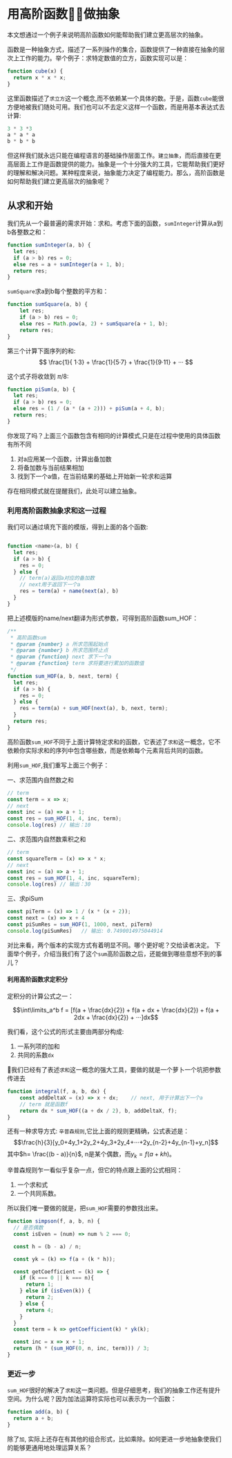 # 用高阶函数做抽象

本文想通过一个例子来说明高阶函数如何能帮助我们建立更高层次的抽象。

函数是一种抽象方式，描述了一系列操作的集合，函数提供了一种直接在抽象的层次上工作的能力。举个例子：求特定数值的立方，函数实现可以是：

```javascript
function cube(x) {
  return x * x * x;
}
```

这里函数描述了`求立方`这一个概念,而不依赖某一个具体的数。于是，函数`cube`能很方便地被我们随处可用。我们也可以不去定义这样一个函数，而是用基本表达式去计算:

```javascript
3 * 3 *3
a * a * a
b * b * b
```

但这样我们就永远只能在编程语言的基础操作层面工作。`建立抽象`，而后直接在更高层面上工作是函数提供的能力。抽象是一个十分强大的工具，它能帮助我们更好的理解和解决问题。某种程度来说，抽象能力决定了编程能力。那么，高阶函数是如何帮助我们建立更高层次的抽象呢？

## 从求和开始

我们先从一个最普遍的需求开始：求和。考虑下面的函数，`sumInteger`计算从a到b各整数之和：

```javascript
function sumInteger(a, b) {
  let res;
  if (a > b) res = 0;
  else res = a + sumInteger(a + 1, b);
  return res;
}
```

`sumSquare`求a到b每个整数的平方和：

```javascript
function sumSquare(a, b) {
    let res;
    if (a > b) res = 0;
    else res = Math.pow(a, 2) + sumSquare(a + 1, b);
    return res;
}
```

第三个计算下面序列的和:
$$ \frac{1}{ 1·3} + \frac{1}{5·7} + \frac{1}{9·11} + ··· $$

这个式子将收敛到 $\pi/8$:

```javascript
function piSum(a, b) {
  let res;
  if (a > b) res = 0;
  else res = (1 / (a * (a + 2))) + piSum(a + 4, b);
  return res;
}
```

你发现了吗？上面三个函数包含有相同的计算模式,只是在过程中使用的具体函数有所不同

1. 对a应用某一个函数，计算出备加数
2. 将备加数与当前结果相加
3. 找到下一个a值，在当前结果的基础上开始新一轮求和运算

存在相同模式就在提醒我们，此处可以建立抽象。

### 利用高阶函数抽象求和这一过程

我们可以通过填充下面的模版，得到上面的各个函数:

```javascript

function <name>(a, b) {
  let res;
  if (a > b) {
    res = 0;
  } else {
    // term(a)返回a对应的备加数
    // next用于返回下一个a
    res = term(a) + name(next(a), b)
  }
}
```

把上述模版的name/next翻译为形式参数，可得到高阶函数sum_HOF：

```javascript
/**
 * 高阶函数sum
 * @param {number} a 所求范围起始点
 * @param {number} b 所求范围终止点
 * @param {function} next 求下一个a
 * @param {function} term 求将要进行累加的函数值
 */
function sum_HOF(a, b, next, term) {
  let res;
  if (a > b) {
    res = 0;
  } else {
    res = term(a) + sum_HOF(next(a), b, next, term);
  }
  return res;
}
```

高阶函数`sum_HOF`不同于上面计算特定求和的函数，它表述了`求和`这一概念，它不依赖你实际求和的序列中包含哪些数，而是依赖每个元素背后共同的函数。

利用`sum_HOF`,我们重写上面三个例子：

一、求范围内自然数之和

```javascript
// term
const term = x => x;
// next
const inc = (a) => a + 1;
const res = sum_HOF(1, 4, inc, term);
console.log(res) // 输出：10
```

二、求范围内自然数乘积之和

```javascript
// term
const squareTerm = (x) => x * x;
// next
const inc = (a) => a + 1;
const res = sum_HOF(1, 4, inc, squareTerm);
console.log(res) // 输出：30
```

三、求piSum

```javascript
const piTerm = (x) => 1 / (x * (x + 2));
const next = (x) => x + 4
const piSumRes = sum_HOF(1, 1000, next, piTerm)
console.log(piSumRes)   // 输出: 0.7490014975044914
```

对比来看，两个版本的实现方式有着明显不同。哪个更好呢？交给读者决定。
下面举个例子，介绍当我们有了这个`sum`高阶函数之后，还能做到哪些意想不到的事儿？

#### 利用高阶函数求定积分

定积分的计算公式之一：

$$\int\limits_a^b f = [f(a + \frac{dx}{2}) + f(a + dx + \frac{dx}{2}) + f(a + 2dx + \frac{dx}{2}) + ···]dx$$

我们看，这个公式的形式主要由两部分构成:

1. 一系列项的加和
2. 共同的系数`dx`

我们已经有了表述`求和`这一概念的强大工具，要做的就是一个萝卜一个坑把参数传进去

```javascript
function integral(f, a, b, dx) {
    const addDeltaX = (x) => x + dx;    // next, 用于计算出下一个a
    // term 就是函数f
    return dx * sum_HOF((a + dx / 2), b, addDeltaX, f);
}
```

还有一种求导方式: `辛普森规则`,它比上面的规则更精确，公式表述是：
$$\frac{h}{3}[y_0+4y_1+2y_2+4y_3+2y_4+···+2y_{n-2}+4y_{n-1}+y_n]$$
其中$h= \frac{(b - a)}{n}$, n是某个偶数，而$y_k=f(a+kh)$。

辛普森规则乍一看似乎复杂一点，但它的特点跟上面的公式相同：

1. 一个求和式
2. 一个共同系数。
  
所以我们唯一要做的就是，把`sum_HOF`需要的参数找出来。

```javascript
function simpson(f, a, b, n) {
  // 是否偶数
  const isEven = (num) => num % 2 === 0;

  const h = (b - a) / n;

  const yk = (k) => f(a + (k * h));

  const getCoefficient = (k) => {
    if (k === 0 || k === n){ 
      return 1;
    } else if (isEven(k)) {
      return 2;
    } else {
      return 4;
    }
  }
  const term = k => getCoefficient(k) * yk(k);

  const inc = x => x + 1;
  return (h * (sum_HOF(0, n, inc, term))) / 3;
}
```

### 更近一步

`sum_HOF`很好的解决了`求和`这一类问题。但是仔细思考，我们的抽象工作还有提升空间。为什么呢？因为加法运算符实际也可以表示为一个函数：

```javascript
function add(a, b) {
  return a + b;
}
```

除了`加`, 实际上还存在有其他的组合形式，比如乘除。如何更进一步地抽象使我们的能够更通用地处理运算关系？

```javascript

```
